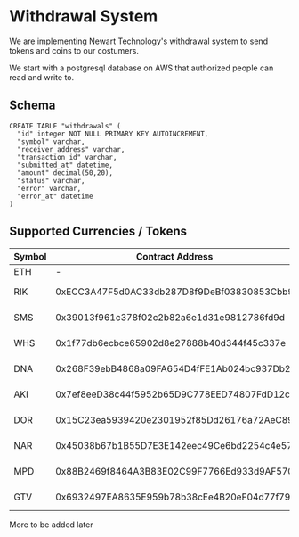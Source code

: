 # Withdrawal System

We are implementing Newart Technology's withdrawal system to send tokens and coins to our costumers.

We start with a postgresql database on AWS that authorized people can read and write to.

## Schema

```
CREATE TABLE "withdrawals" (
  "id" integer NOT NULL PRIMARY KEY AUTOINCREMENT,
  "symbol" varchar,
  "receiver_address" varchar,
  "transaction_id" varchar,
  "submitted_at" datetime,
  "amount" decimal(50,20),
  "status" varchar,
  "error" varchar,
  "error_at" datetime
)
```

## Supported Currencies / Tokens

Symbol  | Contract Address | Platform
--------|------------------|-----------
ETH     | - | -
RIK     | 0xECC3A47F5d0AC33db287D8f9DeBf03830853Cbb9 | Ethereum ERC20
SMS     | 0x39013f961c378f02c2b82a6e1d31e9812786fd9d | Ethereum ERC20
WHS     | 0x1f77db6ecbce65902d8e27888b40d344f45c337e | Ethereum ERC20
DNA     | 0x268F39ebB4868a09FA654D4fFE1Ab024bc937Db2 | Ethereum ERC20
AKI     | 0x7ef8eeD38c44f5952b65D9C778EED74807FdD12c | Ethereum ERC20
DOR     | 0x15C23ea5939420e2301952f85Dd26176a72AeC89 | Ethereum ERC20
NAR     | 0x45038b67b1B55D7E3E142eec49Ce6bd2254c4e57 | Ethereum ERC20
MPD     | 0x88B2469f8464A3B83E02C99F7766Ed933d9AF570 | Ethereum ERC20
GTV     | 0x6932497EA8635E959b78b38cEe4B20eF04d77f79 | Ethereum ERC20




More to be added later
